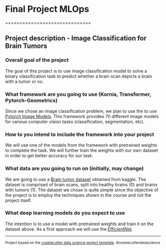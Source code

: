 # Final Project MLOps
==============================
## Project description - Image Classification for Brain Tumors

### Overall goal of the project
The goal of this project is to use image classification model to solve a binary classification task to predict whether a brain scan depicts a brain with a tumor or no. 

### What framework are you going to use (Kornia, Transformer, Pytorch-Geometrics)
Since we chose an image classification problem, we plan to use the to use <a href="https://github.com/rwightman/pytorch-image-models" target="_blank">Pytorch Image Models</a>. This framework provides 70 different image models for various computer vision tasks (classification, segmentation, etc). 

### How to you intend to include the framework into your project
We will use one of the models from the framework with pretrained weights to complete the task. We will further train the weights with our own dataset in order to get better accuracy for our task. 

### What data are you going to run on (initially, may change)
We are going to use a <a href="https://www.kaggle.com/datasets/preetviradiya/brian-tumor-dataset" target="_blank">Brain tumor dataset</a> obtained from kaggle. The dataset is comprised of brain scans, split into healthy brains (0) and brains with tumors (1). The dataset we chose is quite simple since the objective of the project is to employ the techniques shown in the course and not the project itself. 

### What deep learning models do you expect to use
The intention is to use a model with pretrained weights and train it on the dataset above. As a first approach we will use the <a href="https://huggingface.co/docs/timm/models/efficientnet" target="_blank">EfficientNet</a>.

--------

<p><small>Project based on the <a target="_blank" href="https://drivendata.github.io/cookiecutter-data-science/">cookiecutter data science project template</a>. #cookiecutterdatascience</small></p>
